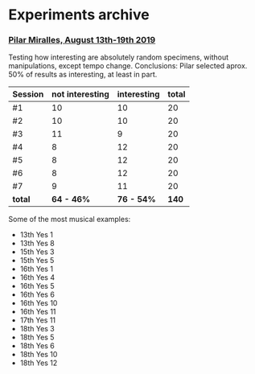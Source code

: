 # Experiments archive

### [Pilar Miralles, August 13th-19th 2019](https://archive.org/details/GenoMus_tests_August2019)

Testing how interesting are absolutely random specimens, without manipulations, except tempo change.
Conclusions: Pilar selected aprox. 50% of results as interesting, at least in part.

| Session   | not interesting | interesting  | total
| --------- | --------------- | ------------ | -----
| #1        | 10              | 10           | 20
| #2        | 10              | 10           | 20
| #3        | 11              | 9            | 20
| #4        | 8               | 12           | 20
| #5        | 8               | 12           | 20
| #6        | 8               | 12           | 20
| #7        | 9               | 11           | 20
| **total** | **64 - 46%**    | **76 - 54%** | **140**

Some of the most musical examples:
- 13th Yes 1
- 13th Yes 8
- 15th Yes 3
- 15th Yes 5
- 16th Yes 1
- 16th Yes 4
- 16th Yes 5
- 16th Yes 6
- 16th Yes 10
- 16th Yes 11
- 17th Yes 11
- 18th Yes 3
- 18th Yes 5
- 18th Yes 6
- 18th Yes 10
- 18th Yes 12
